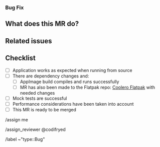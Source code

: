 <!-- 
Please select the correct template above and fill it out below. 
These HTML comments will not be rendered so there's no need to delete them. 
Do *not* close any issues yourself, we will close things once done/handled accordingly.
For checklists put an x inside the [ ] like this: [x] to mark the checkbox.
The actions at the end of this template will be done automatically once submitted.
-->

### Bug Fix

## What does this MR do?

<!-- Briefly describe what this MR is about -->

## Related issues

<!-- Link related issues below.  i.e. Fixes #1234 -->

## Checklist

<!-- Put an x inside the [ ] like this: [x] to mark the checkbox. -->

- [ ] Application works as expected when running from source
- [ ] There are dependency changes and:
    - [ ] AppImage build compiles and runs successfully
    - [ ] MR has also been made to the Flatpak repo: [Coolero Flatpak](https://github.com/flathub/org.coolero.Coolero)
      with needed changes
- [ ] Mock tests are successful
- [ ] Performance considerations have been taken into account
- [ ] This MR is ready to be merged

/assign me

/assign_reviewer @codifryed

/label ~"type::Bug"
